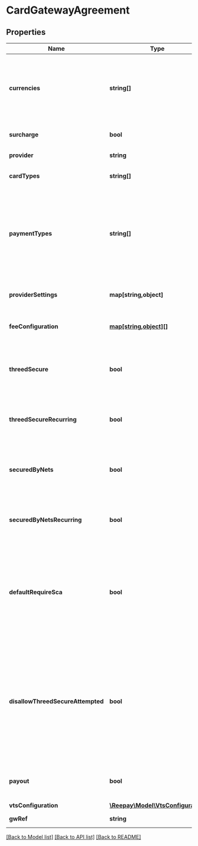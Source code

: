 # CardGatewayAgreement

## Properties
Name | Type | Description | Notes
------------ | ------------- | ------------- | -------------
**currencies** | **string[]** | Set of currencies supported by agreement. Each currency in [ISO 4217](https://en.wikipedia.org/wiki/ISO_4217) three letter alpha code. | 
**surcharge** | **bool** | Add acquirer surcharge fee if possible | [optional] 
**provider** | **string** | Card gateway provider type | 
**cardTypes** | **string[]** | Card types supported by agreement | [optional] 
**paymentTypes** | **string[]** | Set of supported payment types for agreement: &#x60;card&#x60;, &#x60;applepay&#x60;, &#x60;googlepay&#x60;, &#x60;mobilepay&#x60;, &#x60;vipps&#x60;. If not defined defaults to all. | [optional] 
**providerSettings** | **map[string,object]** | Key value map of provider settings | [optional] 
**feeConfiguration** | [**map[string,object][]**](map.md) | Prioritized list of fee configuration entries | [optional] 
**threedSecure** | **bool** | Use 3DSecure for non-recurring payments (if supported by provider) | [optional] 
**threedSecureRecurring** | **bool** | Use 3DSecure for recurring payments (if supported by provider) | [optional] 
**securedByNets** | **bool** | Use Secured By Nets for non-recurring payments (if supported by provider) | [optional] 
**securedByNetsRecurring** | **bool** | Use Secured By Nets for recurring payments (if supported by provider) | [optional] 
**defaultRequireSca** | **bool** | Default behaviour if no specific SCA handing is defined in payment sessions. If enabled SCA will be required and un-enrolled cards will be declined. | [optional] 
**disallowThreedSecureAttempted** | **bool** | Disallow 3D Secure status attempted which means that card issuer does not support 3D Secure so authentication could not be performed. An attempted 3D Secure flow normally results in liability shift. | [optional] 
**payout** | **bool** | Use agreement for payout (if supported by provider) | [optional] 
**vtsConfiguration** | [**\Reepay\Model\VtsConfiguration**](VtsConfiguration.md) |  | [optional] 
**gwRef** | **string** | Card gateway reference id |

[[Back to Model list]](../../README.md#documentation-for-models) [[Back to API list]](../../README.md#documentation-for-api-endpoints) [[Back to README]](../../README.md)

